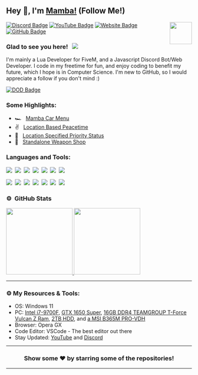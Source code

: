 ## Hey 👋, I'm [Mamba!](https://mambamodifications.xyz) (Follow Me!)

<img align="right" height="60" width="60" alt="" src="https://mambamodifications.xyz/images/gallery-qXSqq5wDW56c3jgjKUFLwQ9v42cb2qJnyf7vaLUlG3cn8.png" />

[![Discord Badge](https://img.shields.io/badge/-Discord-0e76a8?style=flat-square&logo=Discord&logoColor=white)](https://mambamodifications.xyz/discord)
[![YouTube Badge](https://img.shields.io/badge/-YouTube-e02828?style=flat-square&logo=YouTube&logoColor=white)](https://www.youtube.com/channel/UCB2uv80F-SQDEWcVnQJH25w)
[![Website Badge](https://img.shields.io/badge/Website-3b5998?style=flat-square&logo=google-chrome&logoColor=white)](https://mambamodifications.xyz/)
[![GitHub Badge](https://img.shields.io/badge/-GitHub-ffffff?style=flat-square&logo=Github&logoColor=black)](https://github.com/mamba5681)

### Glad to see you here! &nbsp; ![](https://komarev.com/ghpvc/?username=mamba5681&label=Views&color=blue&style=plastic) 

I'm mainly a Lua Developer for FiveM, and a Javascript Discord Bot/Web Developer. I code in my freetime for fun, and enjoy coding to benefit my future, which I hope is in Computer Science. I'm new to GitHub, so I would appreciate a follow if you don't mind :)

[![DOD Badge](https://img.shields.io/badge/TEAM-MAMBA%20MODIFICATIONS-17a6ec?style=for-the-badge)](https://mambamodifications.xyz/discord)


### Some Highlights:

- 🏎️ &nbsp; [Mamba Car Menu](https://mambamodifications.xyz/store/mcm)
- ✌️ &nbsp; [Location Based Peacetime](https://mambamodifications.xyz/store/locationbasedpt)
- 📌 &nbsp; [Location Specified Priority Status](https://mambamodifications.xyz/store/lsps)
- 🔫 &nbsp; [Standalone Weapon Shop](https://mambamodifications.xyz/store/weaponshop)

### Languages and Tools:

![](https://img.shields.io/badge/JavaScript-F7DF1E?style=for-the-badge&logo=javascript&logoColor=black)&nbsp;
![](https://img.shields.io/badge/Node.js-43853D?style=for-the-badge&logo=node.js&logoColor=white)&nbsp;
![](https://img.shields.io/badge/Express.js-404D59?style=for-the-badge)&nbsp;
![](https://img.shields.io/badge/HTML5-E34F26?style=for-the-badge&logo=html5&logoColor=white)&nbsp;
![](https://img.shields.io/badge/CSS3-1572B6?style=for-the-badge&logo=css3&logoColor=white)&nbsp;
![](https://img.shields.io/badge/MySQL-00000F?style=for-the-badge&logo=mysql&logoColor=white)&nbsp;
![](https://img.shields.io/badge/Markdown-000000?style=for-the-badge&logo=markdown&logoColor=white)&nbsp;

![](https://img.shields.io/badge/Windows-0078D6?style=for-the-badge&logo=windows&logoColor=white)&nbsp;
![](https://img.shields.io/badge/Linux-d94100?style=for-the-badge&logo=linux&logoColor=white)&nbsp;
![](https://img.shields.io/badge/Discord-7289DA?style=for-the-badge&logo=discord&logoColor=white)&nbsp;
![](https://img.shields.io/badge/PayPal-00457C?style=for-the-badge&logo=paypal&logoColor=white)&nbsp;
![](https://img.shields.io/badge/Spotify-1ED760?&style=for-the-badge&logo=spotify&logoColor=white)&nbsp;
![](https://img.shields.io/badge/GitHub-100000?style=for-the-badge&logo=github&logoColor=white)&nbsp;
![](https://img.shields.io/badge/Steam-000000?style=for-the-badge&logo=steam&logoColor=white)&nbsp;

### ⚙️ &nbsp;GitHub Stats

<p align="left">
<a href="https://github.com/mamba5681">
  <img height="180em" src="https://github-readme-stats-eight-theta.vercel.app/api?username=mamba5681&show_icons=true&theme=react&include_all_commits=true&count_private=true"/>
  <img height="180em" src="https://github-readme-stats-eight-theta.vercel.app/api/top-langs/?username=mamba5681&layout=compact&langs_count=8&theme=react"/>
</a>
</p>

---

### ⚙️ My Resources & Tools:

- OS: Windows 11
- PC: [Intel i7-9700F](https://www.amazon.com/Intel-i7-9700F-Desktop-Processor-Graphics/dp/B07S8DWXT3), [GTX 1650 Super](https://www.pny.com/pny-geforce-gtx-1650-super-gaming-oc-sf), [16GB DDR4 TEAMGROUP T-Force Vulcan Z Ram](https://www.amazon.com/TEAMGROUP-T-Force-Vulcan-3200MHz-Desktop/dp/B07T62Y4YN/ref=asc_df_B07T62Y4YN/?tag=hyprod-20&linkCode=df0&hvadid=380145854123&hvpos=&hvnetw=g&hvrand=7545338354882567726&hvpone=&hvptwo=&hvqmt=&hvdev=c&hvdvcmdl=&hvlocint=&hvlocphy=9013318&hvtargid=pla-816991360975&psc=1&tag=&ref=&adgrpid=85982211068&hvpone=&hvptwo=&hvadid=380145854123&hvpos=&hvnetw=g&hvrand=7545338354882567726&hvqmt=&hvdev=c&hvdvcmdl=&hvlocint=&hvlocphy=9013318&hvtargid=pla-816991360975), [2TB HDD](https://www.amazon.com/Seagate-BarraCuda-Internal-Drive-3-5-Inch/dp/B07H2RR55Q/ref=sr_1_3?crid=72OEFAG50VRS&keywords=2TB+HDD&qid=1658589815&s=electronics&sprefix=2tb+hdd%2Celectronics%2C98&sr=1-3), and [a MSI B365M PRO-VDH](https://www.msi.com/Motherboard/B365M-PRO-VDH)
- Browser: Opera GX
- Code Editor: VSCode - The best editor out there
- Stay Updated: [YouTube](https://www.youtube.com/channel/UCB2uv80F-SQDEWcVnQJH25w) and [Discord](https://mambamodifications.xyz/discord)

---

<h3 align=center>Show some ❤️ by starring some of the repositories!</h3>

---

